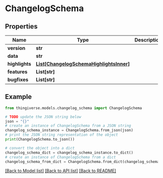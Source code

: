 # ChangelogSchema


## Properties

Name | Type | Description | Notes
------------ | ------------- | ------------- | -------------
**version** | **str** |  | [optional] 
**data** | **str** |  | [optional] 
**highlights** | [**List[ChangelogSchemaHighlightsInner]**](ChangelogSchemaHighlightsInner.md) |  | [optional] 
**features** | **List[str]** |  | [optional] 
**bugfixes** | **List[str]** |  | [optional] 

## Example

```python
from thingiverse.models.changelog_schema import ChangelogSchema

# TODO update the JSON string below
json = "{}"
# create an instance of ChangelogSchema from a JSON string
changelog_schema_instance = ChangelogSchema.from_json(json)
# print the JSON string representation of the object
print(ChangelogSchema.to_json())

# convert the object into a dict
changelog_schema_dict = changelog_schema_instance.to_dict()
# create an instance of ChangelogSchema from a dict
changelog_schema_from_dict = ChangelogSchema.from_dict(changelog_schema_dict)
```
[[Back to Model list]](../README.md#documentation-for-models) [[Back to API list]](../README.md#documentation-for-api-endpoints) [[Back to README]](../README.md)


